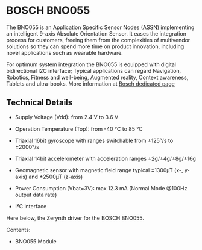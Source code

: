 # BOSCH BNO055

The BNO055 is an  Application Specific Sensor Nodes (ASSN) implementing an intelligent 9-axis Absolute Orientation Sensor. It eases the integration process for customers, freeing them from the complexities of multivendor solutions so they can spend more time on product innovation, including novel applications such as wearable hardware.

For optimum system integration the BNO055 is equipped with digital bidirectional I2C interface; Typical applications can regard Navigation, Robotics, Fitness and well-being, Augmented reality, Context awareness, Tablets and ultra-books.
More information at [Bosch dedicated page](https://www.bosch-sensortec.com/bst/products/all_products/bno055)

## Technical Details


* Supply Voltage (Vdd): from 2.4 V to 3.6 V

* Operation Temperature (Top): from -40 °C to 85 °C


* Triaxial 16bit gyroscope with ranges switchable from ±125°/s to ±2000°/s


* Triaxial 14bit accelerometer with acceleration ranges ±2g/±4g/±8g/±16g


* Geomagnetic sensor with magnetic field range typical ±1300µT (x-, y-axis) and ±2500µT (z-axis)


* Power Consumption (Vbat=3V): max 12.3 mA (Normal Mode @100Hz output data rate)


* I²C interface

Here below, the Zerynth driver for the BOSCH BNO055.

Contents:


* BNO055 Module
<!--stackedit_data:
eyJoaXN0b3J5IjpbNDkwODgzMTc0XX0=
-->